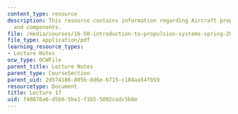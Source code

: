 ```yaml
---
content_type: resource
description: This resource contains information regarding Aircraft propulsion, configuration
  and components.
file: /media/courses/16-50-introduction-to-propulsion-systems-spring-2012/f48876a6d5b65ba1f1b55092cadc5b8e_MIT16_50S12_lec17.pdf
file_type: application/pdf
learning_resource_types:
- Lecture Notes
ocw_type: OCWFile
parent_title: Lecture Notes
parent_type: CourseSection
parent_uid: 2d574186-805b-8d6e-b715-c104aa54fb59
resourcetype: Document
title: Lecture 17
uid: f48876a6-d5b6-5ba1-f1b5-5092cadc5b8e
---
```

